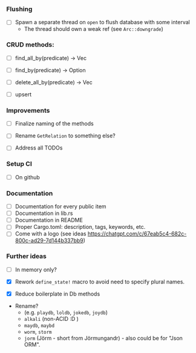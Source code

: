 



### Flushing
- [ ] Spawn a separate thread on `open` to flush database with some interval
  -  The thread should own a weak ref (see `Arc::downgrade`)


### CRUD methods:
- [ ] find_all_by(predicate) -> Vec<M>
- [ ] find_by(predicate) -> Option<M>
- [ ] delete_all_by(predicate) -> Vec<M>
- [ ] upsert


### Improvements
- [ ] Finalize naming of the methods
- [ ] Rename `GetRelation` to something else?
- [ ] Address all TODOs


### Setup CI
- [ ] On github


### Documentation
- [ ] Documentation for every public item
- [ ] Documentation in lib.rs
- [ ] Documentation in README
- [ ] Proper Cargo.toml: description, tags, keywords, etc.
- [ ] Come with a logo (see ideas https://chatgpt.com/c/67eab5c4-682c-800c-ad29-7d144b337bb9)

### Further ideas

- [ ] In memory only?
- [x] Rework `define_state!` macro to avoid need to specify plural names.
- [x] Reduce boilerplate in Db methods


- Rename?
    - (e.g. `playdb`, `loldb`, `jokedb`, `joydb`)
    - `alkali` (non-ACID :D )
    - `maydb`, `maybd`
    - `worm`, `storm`
    - `jorm` (Jörm - short from Jörmungandr) - also could be for "Json ORM".




